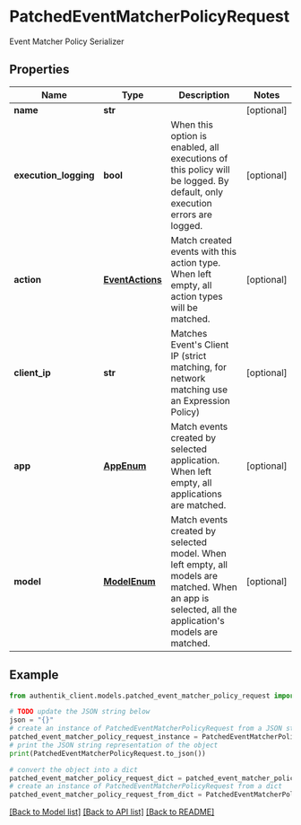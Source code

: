 # PatchedEventMatcherPolicyRequest

Event Matcher Policy Serializer

## Properties

Name | Type | Description | Notes
------------ | ------------- | ------------- | -------------
**name** | **str** |  | [optional] 
**execution_logging** | **bool** | When this option is enabled, all executions of this policy will be logged. By default, only execution errors are logged. | [optional] 
**action** | [**EventActions**](EventActions.md) | Match created events with this action type. When left empty, all action types will be matched. | [optional] 
**client_ip** | **str** | Matches Event&#39;s Client IP (strict matching, for network matching use an Expression Policy) | [optional] 
**app** | [**AppEnum**](AppEnum.md) | Match events created by selected application. When left empty, all applications are matched. | [optional] 
**model** | [**ModelEnum**](ModelEnum.md) | Match events created by selected model. When left empty, all models are matched. When an app is selected, all the application&#39;s models are matched. | [optional] 

## Example

```python
from authentik_client.models.patched_event_matcher_policy_request import PatchedEventMatcherPolicyRequest

# TODO update the JSON string below
json = "{}"
# create an instance of PatchedEventMatcherPolicyRequest from a JSON string
patched_event_matcher_policy_request_instance = PatchedEventMatcherPolicyRequest.from_json(json)
# print the JSON string representation of the object
print(PatchedEventMatcherPolicyRequest.to_json())

# convert the object into a dict
patched_event_matcher_policy_request_dict = patched_event_matcher_policy_request_instance.to_dict()
# create an instance of PatchedEventMatcherPolicyRequest from a dict
patched_event_matcher_policy_request_from_dict = PatchedEventMatcherPolicyRequest.from_dict(patched_event_matcher_policy_request_dict)
```
[[Back to Model list]](../README.md#documentation-for-models) [[Back to API list]](../README.md#documentation-for-api-endpoints) [[Back to README]](../README.md)


